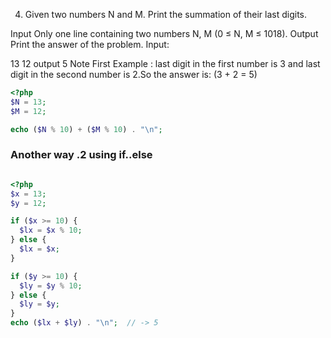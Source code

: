 4. Given two numbers N and M. Print the summation of their last digits.

Input
Only one line containing two numbers N, M
(0 ≤ N, M ≤ 1018).
Output
Print the answer of the problem.
Input:

13 12
output
5
Note
First Example :
last digit in the first number is 3 and last digit in the second
number is 2.So the answer is: (3 + 2 = 5)



```php
<?php
$N = 13;
$M = 12;

echo ($N % 10) + ($M % 10) . "\n";  

```
### Another way .2 using if..else

```php 

<?php
$x = 13;
$y = 12;

if ($x >= 10) { 
  $lx = $x % 10; 
} else { 
  $lx = $x; 
}

if ($y >= 10) { 
  $ly = $y % 10; 
} else { 
  $ly = $y; 
}
echo ($lx + $ly) . "\n";  // -> 5
```
